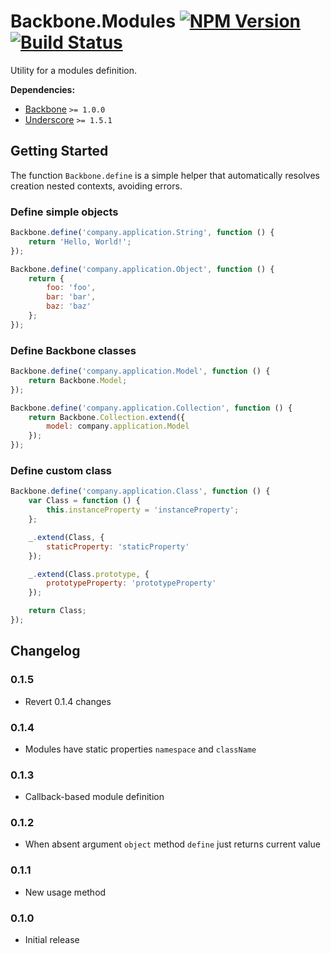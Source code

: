 [npm-badge]: https://badge.fury.io/js/backbone.modules.png
[npm-link]: https://badge.fury.io/js/backbone.modules

[travis-badge]: https://secure.travis-ci.org/DreamTheater/Backbone.Modules.png
[travis-link]: https://travis-ci.org/DreamTheater/Backbone.Modules

# Backbone.Modules [![NPM Version][npm-badge]][npm-link] [![Build Status][travis-badge]][travis-link]
Utility for a modules definition.

**Dependencies:**

  - [Backbone](https://github.com/documentcloud/backbone) `>= 1.0.0`
  - [Underscore](https://github.com/documentcloud/underscore) `>= 1.5.1`

## Getting Started
The function `Backbone.define` is a simple helper that automatically resolves creation nested contexts, avoiding errors.

### Define simple objects
```js
Backbone.define('company.application.String', function () {
    return 'Hello, World!';
});

Backbone.define('company.application.Object', function () {
    return {
        foo: 'foo',
        bar: 'bar',
        baz: 'baz'
    };
});
```

### Define Backbone classes
```js
Backbone.define('company.application.Model', function () {
    return Backbone.Model;
});

Backbone.define('company.application.Collection', function () {
    return Backbone.Collection.extend({
        model: company.application.Model
    });
});
```

### Define custom class
```js
Backbone.define('company.application.Class', function () {
    var Class = function () {
        this.instanceProperty = 'instanceProperty';
    };

    _.extend(Class, {
        staticProperty: 'staticProperty'
    });

    _.extend(Class.prototype, {
        prototypeProperty: 'prototypeProperty'
    });

    return Class;
});
```

## Changelog
### 0.1.5
  - Revert 0.1.4 changes

### 0.1.4
  - Modules have static properties `namespace` and `className`

### 0.1.3
  - Callback-based module definition

### 0.1.2
  - When absent argument `object` method `define` just returns current value

### 0.1.1
  - New usage method

### 0.1.0
  - Initial release
